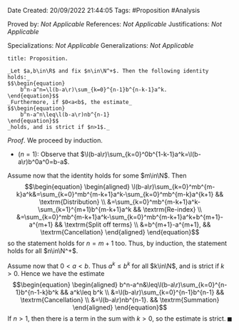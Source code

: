 <div class="topSpace"></div>

Date Created: 20/09/2022 21:44:05
Tags: #Proposition #Analysis

Proved by: _Not Applicable_
References: _Not Applicable_
Justifications: _Not Applicable_

Specializations: _Not Applicable_
Generalizations: _Not Applicable_

``` ad-Proposition
title: Proposition.

_Let $a,b\in\R$ and fix $n\in\N^+$. Then the following identity holds:_
$$\begin{equation}
    b^n-a^n=\l(b-a\r)\sum_{k=0}^{n-1}b^{n-k-1}a^k.
\end{equation}$$
_Furthermore, if $0<a<b$, the estimate_
$$\begin{equation}
    b^n-a^n\leq\l(b-a\r)nb^{n-1}
\end{equation}$$
_holds, and is strict if $n>1$._

```

_Proof_. We proceed by induction.
* ($n=1$): Observe that $\l(b-a\r)\sum_{k=0}^0b^{1-k-1}a^k=\l(b-a\r)b^0a^0=b-a$.

Assume now that the identity holds for some $m\in\N$. Then
$$\begin{equation}
    \begin{aligned}
        \l(b-a\r)\sum_{k=0}^mb^{m-k}a^k&=\sum_{k=0}^mb^{m-k+1}a^k-\sum_{k=0}^mb^{m-k}a^{k+1} && \textrm{Distribution} \\
        &=\sum_{k=0}^mb^{m-k+1}a^k-\sum_{k=1}^{m+1}b^{m-k+1}a^k && \textrm{Re-index} \\
        &=\sum_{k=0}^mb^{m-k+1}a^k-\sum_{k=0}^mb^{m-k+1}a^k+b^{m+1}-a^{m+1} && \textrm{Split off terms} \\
        &=b^{m+1}-a^{m+1}, && \textrm{Cancellation}
    \end{aligned}
\end{equation}$$
so the statement holds for $n=m+1$ too. Thus, by induction, the statement holds for all $n\in\N^+$.

Assume now that $0<a<b$. Thus $a^k\leq b^k$ for all $k\in\N$, and is strict if $k>0$. Hence we have the estimate
$$\begin{equation}
    \begin{aligned}
        b^n-a^n&\leq\l(b-a\r)\sum_{k=0}^{n-1}b^{n-1-k}b^k && a^k\leq b^k \\
        &=\l(b-a\r)\sum_{k=0}^{n-1}b^{n-1} && \textrm{Cancellation} \\
        &=\l(b-a\r)nb^{n-1}. && \textrm{Summation}
    \end{aligned}
\end{equation}$$
If $n>1$, then there is a term in the sum with $k>0$, so the estimate is strict.<span style="float:right;">$\blacksquare$</span>
